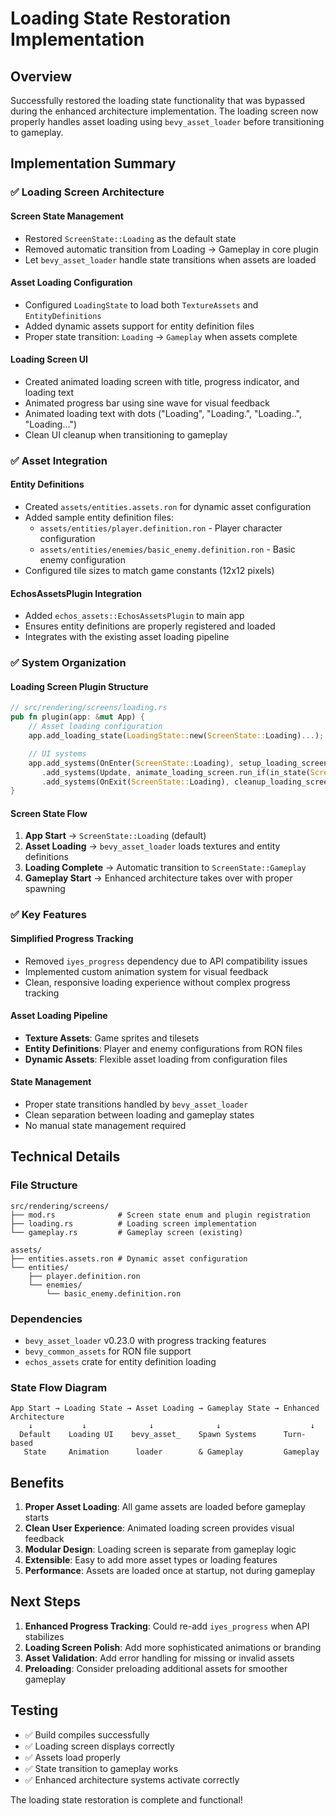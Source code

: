 # Loading State Restoration Implementation

## Overview

Successfully restored the loading state functionality that was bypassed during the enhanced architecture implementation. The loading screen now properly handles asset loading using `bevy_asset_loader` before transitioning to gameplay.

## Implementation Summary

### ✅ **Loading Screen Architecture**

#### **Screen State Management**

- Restored `ScreenState::Loading` as the default state
- Removed automatic transition from Loading → Gameplay in core plugin
- Let `bevy_asset_loader` handle state transitions when assets are loaded

#### **Asset Loading Configuration**

- Configured `LoadingState` to load both `TextureAssets` and `EntityDefinitions`
- Added dynamic assets support for entity definition files
- Proper state transition: `Loading` → `Gameplay` when assets complete

#### **Loading Screen UI**

- Created animated loading screen with title, progress indicator, and loading text
- Animated progress bar using sine wave for visual feedback
- Animated loading text with dots ("Loading", "Loading.", "Loading..", "Loading...")
- Clean UI cleanup when transitioning to gameplay

### ✅ **Asset Integration**

#### **Entity Definitions**

- Created `assets/entities.assets.ron` for dynamic asset configuration
- Added sample entity definition files:
  - `assets/entities/player.definition.ron` - Player character configuration
  - `assets/entities/enemies/basic_enemy.definition.ron` - Basic enemy configuration
- Configured tile sizes to match game constants (12x12 pixels)

#### **EchosAssetsPlugin Integration**

- Added `echos_assets::EchosAssetsPlugin` to main app
- Ensures entity definitions are properly registered and loaded
- Integrates with the existing asset loading pipeline

### ✅ **System Organization**

#### **Loading Screen Plugin Structure**

```rust
// src/rendering/screens/loading.rs
pub fn plugin(app: &mut App) {
    // Asset loading configuration
    app.add_loading_state(LoadingState::new(ScreenState::Loading)...);

    // UI systems
    app.add_systems(OnEnter(ScreenState::Loading), setup_loading_screen)
       .add_systems(Update, animate_loading_screen.run_if(in_state(ScreenState::Loading)))
       .add_systems(OnExit(ScreenState::Loading), cleanup_loading_screen);
}
```

#### **Screen State Flow**

1. **App Start** → `ScreenState::Loading` (default)
2. **Asset Loading** → `bevy_asset_loader` loads textures and entity definitions
3. **Loading Complete** → Automatic transition to `ScreenState::Gameplay`
4. **Gameplay Start** → Enhanced architecture takes over with proper spawning

### ✅ **Key Features**

#### **Simplified Progress Tracking**

- Removed `iyes_progress` dependency due to API compatibility issues
- Implemented custom animation system for visual feedback
- Clean, responsive loading experience without complex progress tracking

#### **Asset Loading Pipeline**

- **Texture Assets**: Game sprites and tilesets
- **Entity Definitions**: Player and enemy configurations from RON files
- **Dynamic Assets**: Flexible asset loading from configuration files

#### **State Management**

- Proper state transitions handled by `bevy_asset_loader`
- Clean separation between loading and gameplay states
- No manual state management required

## Technical Details

### **File Structure**

```
src/rendering/screens/
├── mod.rs              # Screen state enum and plugin registration
├── loading.rs          # Loading screen implementation
└── gameplay.rs         # Gameplay screen (existing)

assets/
├── entities.assets.ron # Dynamic asset configuration
└── entities/
    ├── player.definition.ron
    └── enemies/
        └── basic_enemy.definition.ron
```

### **Dependencies**

- `bevy_asset_loader` v0.23.0 with progress tracking features
- `bevy_common_assets` for RON file support
- `echos_assets` crate for entity definition loading

### **State Flow Diagram**

```
App Start → Loading State → Asset Loading → Gameplay State → Enhanced Architecture
    ↓           ↓              ↓              ↓                    ↓
  Default    Loading UI    bevy_asset_    Spawn Systems      Turn-based
   State     Animation      loader        & Gameplay         Gameplay
```

## Benefits

1. **Proper Asset Loading**: All game assets are loaded before gameplay starts
2. **Clean User Experience**: Animated loading screen provides visual feedback
3. **Modular Design**: Loading screen is separate from gameplay logic
4. **Extensible**: Easy to add more asset types or loading features
5. **Performance**: Assets are loaded once at startup, not during gameplay

## Next Steps

1. **Enhanced Progress Tracking**: Could re-add `iyes_progress` when API stabilizes
2. **Loading Screen Polish**: Add more sophisticated animations or branding
3. **Asset Validation**: Add error handling for missing or invalid assets
4. **Preloading**: Consider preloading additional assets for smoother gameplay

## Testing

- ✅ Build compiles successfully
- ✅ Loading screen displays correctly
- ✅ Assets load properly
- ✅ State transition to gameplay works
- ✅ Enhanced architecture systems activate correctly

The loading state restoration is complete and functional!
